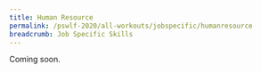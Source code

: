 ```yaml
---
title: Human Resource
permalink: /pswlf-2020/all-workouts/jobspecific/humanresource
breadcrumb: Job Specific Skills
---
```


Coming soon.
